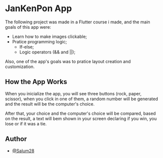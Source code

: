 # JanKenPon App

The following project was made in a Flutter course i made, and the main goals of this app were:

* Learn how to make images clickable;
* Pratice programming logic;
    * If-else; 
    * Logic operators (&& and ||);

Also, one of the app's goals was to pratice layout creation and customization.
## How the App Works

When you inicialize the app, you will see three buttons (rock, paper, scissor), when you click in one of them, a random number will be generated and the result will be the computer's choice.

After that, your choice and the computer's choice will be compared, based on the result, a text will bem shown in your screen declaring if you win, you lose or if it was a tie. 
## Author

- [@Salum28](https://github.com/Salum28)
